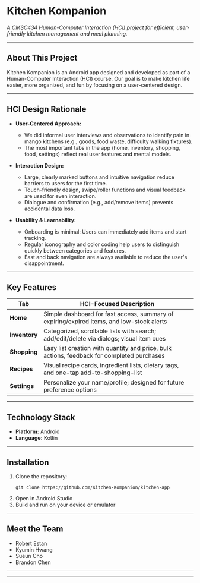# Kitchen Kompanion

*A CMSC434 Human-Computer Interaction (HCI) project for efficient, user-friendly kitchen management and meal planning.*

---

## About This Project

Kitchen Kompanion is an Android app designed and developed as part of a Human-Computer Interaction (HCI) course. Our goal is to make kitchen life easier, more organized, and fun by focusing on a user-centered design.

---

## HCI Design Rationale

- **User-Centered Approach:**
  - We did informal user interviews and observations to identify pain in mango kitchens (e.g., goods, food waste, difficulty walking fixtures).
  - The most important tabs in the app (home, inventory, shopping, food, settings) reflect real user features and mental models.

- **Interaction Design:**
  - Large, clearly marked buttons and intuitive navigation reduce barriers to users for the first time.
  - Touch-friendly design, swipe/roller functions and visual feedback are used for even interaction.
  - Dialogue and confirmation (e.g., add/remove items) prevents accidental data loss.

- **Usability & Learnability:**
  - Onboarding is minimal: Users can immediately add items and start tracking.
  - Regular iconography and color coding help users to distinguish quickly between categories and features.
  - East and back navigation are always available to reduce the user's disappointment.

---

## Key Features

| Tab | HCI-Focused Description |
|-----|------------------------|
| **Home** | Simple dashboard for fast access, summary of expiring/expired items, and low-stock alerts |
| **Inventory** | Categorized, scrollable lists with search; add/edit/delete via dialogs; visual item cues |
| **Shopping** | Easy list creation with quantity and price, bulk actions, feedback for completed purchases |
| **Recipes** | Visual recipe cards, ingredient lists, dietary tags, and one-tap add-to-shopping-list |
| **Settings** | Personalize your name/profile; designed for future preference options |
---

## Technology Stack
- **Platform:** Android
- **Language:** Kotlin

---

## Installation
1. Clone the repository:
   ```
   git clone https://github.com/Kitchen-Kompanion/kitchen-app
   ```
2. Open in Android Studio
3. Build and run on your device or emulator

---

## Meet the Team
- Robert Estan
- Kyumin Hwang
- Sueun Cho
- Brandon Chen

---

---
